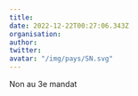 ```yaml
---
title: 
date: 2022-12-22T00:27:06.343Z
organisation: 
author: 
twitter: 
avatar: "/img/pays/SN.svg"
---
```


 Non au 3e mandat 